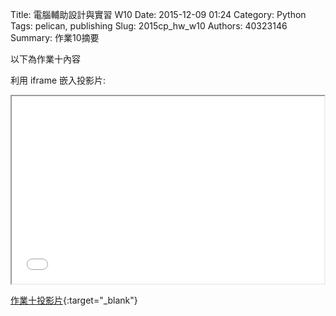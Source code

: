 Title: 電腦輔助設計與實習 W10
Date: 2015-12-09 01:24
Category: Python
Tags: pelican, publishing
Slug: 2015cp_hw_w10
Authors: 40323146
Summary: 作業10摘要

以下為作業十內容

利用 iframe 嵌入投影片:

<iframe src="40323146_cp_w10_p.html" width="500" height="300"></iframe>

[作業十投影片](40323146_cp_w10_p.html){:target="_blank"}